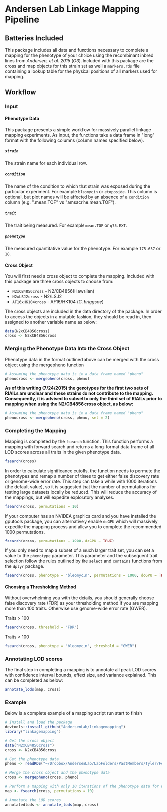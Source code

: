 # Andersen Lab Linkage Mapping Pipeline

## Batteries Included

This package includes all data and functions necessary to complete a mapping for the phenotype of your choice using the recombinant inbred lines from *Andersen, et al. 2015* (*G3*). Included with this package are the cross and map objects for this strain set as well a `markers.rds` file containing a lookup table for the physical positions of all markers used for mapping.

## Workflow

### Input

#### Phenotype Data

This package presents a simple workflow for massively parallel linkage mapping experiments. As input, the functions take a data frame in "long" format with the following columns (column names specified below).

##### `strain`

The strain name for each individual row.

##### `condition`

The name of the condition to which that strain was exposed during the particular experiment. For example `bleomycin` or `etoposide`. This column is optional, but plot names will be affected by an absence of a `condition` column (e.g. ".mean.TOF" vs "amsacrine.mean.TOF").

##### `trait`

The trait being measured. For example `mean.TOF` or `q75.EXT`.

##### `phenotype`

The measured quantitative value for the phenotype. For example `175.657` or `18`.

#### Cross Object

You will first need a cross object to complete the mapping. Included with this package are three cross objects to choose from:

+ `N2xCB4856cross` - N2/CB4856(Hawaiian)
+ `N2xLSJ2cross` - N2/LSJ2
+ `AF16xHK104cross` - AF16/HK104 (*C. briggsae*)

The cross objects are included in the data directory of the package. In order to access the objects in a mutable fashion, they should be read in, then assigned to another variable name as below:

```r
data(N2xCB4856cross)
cross <- N2xCB4856cross
```

### Merging the Phenotype Data Into the Cross Object

Phenotype data in the format outlined above can be merged with the cross object using the mergepheno function:

```r
# Assuming the phenotype data is in a data frame named "pheno"
phenocross <- mergepheno(cross, pheno)
```

**As of this writing (7/24/2015) the genotypes for the first two sets of RIAILs are unclear and these strains do not contribute to the mapping. Consequently, it is advised to subset to only the third set of RIAILs prior to mapping when using the N2/CB4856 cross object, as below:**

```r
# Assuming the phenotype data is in a data frame named "pheno"
phenocross <- mergepheno(cross, pheno, set = 2)
```

### Completing the Mapping

Mapping is completed by the `fsearch` function. This function performs a mapping with forward search and returns a long-format data frame of all LOD scores across all traits in the given phenotype data.

```r
fsearch(cross)
```

In order to calculate significance cutoffs, the function needs to permute the phenotypes and remap a number of times to get either false discovery rate or genome-wide error rate. This step can take a while with 1000 iterations (the default value), so it is suggested that the number of permutations for testing large datasets locally be reduced. This will reduce the accuracy of the mappings, but will expedite exploratory analyses.

```r
fsearch(cross, permutations = 10)
```

If your computer has an NVIDEA graphics card and you have installed the gputools package, you can alternatively enable `doGPU` which will massively expedite the mapping process and allow you to complete the recommended 1000 permutations.


```r
fsearch(cross, permutations = 1000, doGPU = TRUE)
```

If you only need to map a subset of a much larger trait set, you can set a value to the `phenotype` parameter. This parameter and the subsequent trait selection follow the rules outlined by the `select` and `contains` functions from the `dplyr` package.

```r
fsearch(cross, phenotype = "bleomycin", permutations = 1000, doGPU = TRUE)
```

#### Choosing a Thresholding Method

Without overwhelming you with the details, you should generally choose false discovery rate (FDR) as your thresholding method if you are mapping more than 100 traits. Otherwise use genome-wide error rate (GWER).

Traits > 100

```r
fsearch(cross, threshold = "FDR")
```

Traits < 100

```r
fsearch(cross, phenotype = "bleomycin", threshold = "GWER")
```

### Annotating LOD scores

The final step in completing a mapping is to annotate all peak LOD scores with confidence interval bounds, effect size, and variance explained. This can be completed as below:

```r
annotate_lods(map, cross)
```

### Example

Below is a complete example of a mapping script run start to finish

```r
# Install and load the package
devtools::install_github("AndersenLab/linkagemapping")
library("linkagemapping")

# Get the cross object
data("N2xCB4856cross")
cross <- N2xCB4856cross

# Get the phenotype data
pheno <- readRDS("~/Dropbox/AndersenLab/LabFolders/PastMembers/Tyler/ForTrip/RIAILs2_processed.rds")

# Merge the cross object and the phenotype data
cross <- mergepheno(cross, pheno)

# Perform a mapping with only 10 iterations of the phenotype data for FDR calc
map <- fsearch(cross, permutations = 10)

# Annotate the LOD scores
annotatedlods <- annotate_lods(map, cross)
```
